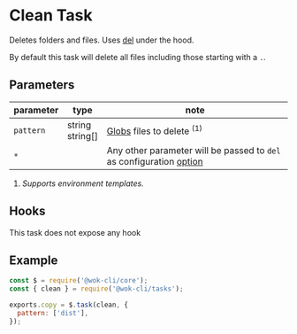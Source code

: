 # Clean Task

Deletes folders and files. Uses [del](https://www.npmjs.com/package/del) under the hood.

By default this task will delete all files including those starting with a `.`.

## Parameters

| parameter | type               | note                                                                                                             |
| --------- | ------------------ | ---------------------------------------------------------------------------------------------------------------- |
| `pattern` | string<br>string[] | [Globs][1] files to delete <sup>(1)</sup>                                                                        |
| `*`       |                    | Any other parameter will be passed to `del` as configuration [option](https://www.npmjs.com/package/del#options) |

1. _Supports environment templates._

[1]: https://gulpjs.com/docs/en/api/concepts#globs

## Hooks

This task does not expose any hook

## Example

```js
const $ = require('@wok-cli/core');
const { clean } = require('@wok-cli/tasks');

exports.copy = $.task(clean, {
  pattern: ['dist'],
});
```
